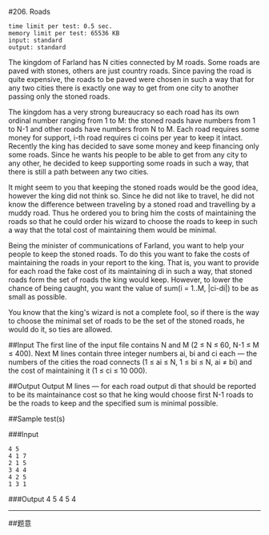 #206. Roads

    time limit per test: 0.5 sec.
    memory limit per test: 65536 KB
    input: standard
    output: standard

The kingdom of Farland has N cities connected by M roads. Some roads are paved with stones, others are just country roads. Since paving the road is quite expensive, the roads to be paved were chosen in such a way that for any two cities there is exactly one way to get from one city to another passing only the stoned roads. 

The kingdom has a very strong bureaucracy so each road has its own ordinal number ranging from 1 to M: the stoned roads have numbers from 1 to N-1 and other roads have numbers from N to M. Each road requires some money for support, i-th road requires ci coins per year to keep it intact. Recently the king has decided to save some money and keep financing only some roads. Since he wants his people to be able to get from any city to any other, he decided to keep supporting some roads in such a way, that there is still a path between any two cities. 

It might seem to you that keeping the stoned roads would be the good idea, however the king did not think so. Since he did not like to travel, he did not know the difference between traveling by a stoned road and travelling by a muddy road. Thus he ordered you to bring him the costs of maintaining the roads so that he could order his wizard to choose the roads to keep in such a way that the total cost of maintaining them would be minimal. 

Being the minister of communications of Farland, you want to help your people to keep the stoned roads. To do this you want to fake the costs of maintaining the roads in your report to the king. That is, you want to provide for each road the fake cost of its maintaining di in such a way, that stoned roads form the set of roads the king would keep. However, to lower the chance of being caught, you want the value of sum(i = 1..M, |ci-di|) to be as small as possible. 

You know that the king's wizard is not a complete fool, so if there is the way to choose the minimal set of roads to be the set of the stoned roads, he would do it, so ties are allowed. 

##Input
The first line of the input file contains N and M (2 ≤ N ≤ 60, N-1 ≤ M ≤ 400). Next M lines contain three integer numbers ai, bi and ci each — the numbers of the cities the road connects (1 ≤ ai ≤ N, 1 ≤ bi ≤ N, ai ≠ bi) and the cost of maintaining it (1 ≤ ci ≤ 10 000). 

##Output
Output M lines — for each road output di that should be reported to be its maintainance cost so that he king would choose first N-1 roads to be the roads to keep and the specified sum is minimal possible. 

##Sample test(s)

###Input

    4 5
    4 1 7
    2 1 5
    3 4 4
    4 2 5
    1 3 1

###Output
    4
    5
    4
    5
    4
    
----------

##题意

